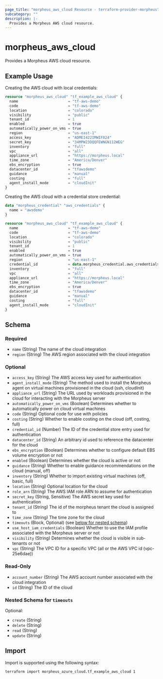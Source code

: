 ```yaml
---
page_title: "morpheus_aws_cloud Resource - terraform-provider-morpheus"
subcategory: ""
description: |-
  Provides a Morpheus AWS cloud resource.
---
```


# morpheus_aws_cloud

Provides a Morpheus AWS cloud resource.

## Example Usage

Creating the AWS cloud with local credentials:

```terraform
resource "morpheus_aws_cloud" "tf_example_aws_cloud" {
  name                       = "tf-aws-demo"
  code                       = "tf-aws-demo"
  location                   = "colorado"
  visibility                 = "public"
  tenant_id                  = 1
  enabled                    = true
  automatically_power_on_vms = true
  region                     = "us-east-1"
  access_key                 = "ADMEI422IMWIF824"
  secret_key                 = "34MPW23DQQFEWNGN112WEG"
  inventory                  = "full"
  vpc                        = "all"
  appliance_url              = "https://morpheus.local"
  time_zone                  = "America/Denver"
  ebs_encryption             = true
  datacenter_id              = "tfawsdemo"
  guidance                   = "manual"
  costing                    = "full"
  agent_install_mode         = "cloudInit"
}
```

Creating the AWS cloud with a credential store credential:

```terraform
data "morpheus_credential" "aws_credentials" {
  name = "awsdemo"
}

resource "morpheus_aws_cloud" "tf_example_aws_cloud" {
  name                       = "tf-aws-demo"
  code                       = "tf-aws-demo"
  location                   = "colorado"
  visibility                 = "public"
  tenant_id                  = 1
  enabled                    = true
  automatically_power_on_vms = true
  region                     = "us-east-1"
  credential_id              = data.morpheus_credential.aws_credentials.id
  inventory                  = "full"
  vpc                        = "all"
  appliance_url              = "https://morpheus.local"
  time_zone                  = "America/Denver"
  ebs_encryption             = true
  datacenter_id              = "tfawsdemo"
  guidance                   = "manual"
  costing                    = "full"
  agent_install_mode         = "cloudInit"
}
```

<!-- schema generated by tfplugindocs -->
## Schema

### Required

- `name` (String) The name of the cloud integration
- `region` (String) The AWS region associated with the cloud integration

### Optional

- `access_key` (String) The AWS access key used for authentication
- `agent_install_mode` (String) The method used to install the Morpheus agent on virtual machines provisioned in the cloud (ssh, cloudInit)
- `appliance_url` (String) The URL used by workloads provisioned in the cloud for interacting with the Morpheus server
- `automatically_power_on_vms` (Boolean) Determines whether to automatically power on cloud virtual machines
- `code` (String) Optional code for use with policies
- `costing` (String) Whether to enable costing on the cloud (off, costing, full)
- `credential_id` (Number) The ID of the credential store entry used for authentication
- `datacenter_id` (String) An arbitrary id used to reference the datacenter for the cloud
- `ebs_encryption` (Boolean) Determines whether to configure default EBS volume encryption or not
- `enabled` (Boolean) Determines whether the cloud is active or not
- `guidance` (String) Whether to enable guidance recommendations on the cloud (manual, off)
- `inventory` (String) Whether to import existing virtual machines (off, basic, full)
- `location` (String) Optional location for the cloud
- `role_arn` (String) The AWS IAM role ARN to assume for authentication
- `secret_key` (String, Sensitive) The AWS secret key used for authentication
- `tenant_id` (String) The id of the morpheus tenant the cloud is assigned to
- `time_zone` (String) The time zone for the cloud
- `timeouts` (Block, Optional) (see [below for nested schema](#nestedblock--timeouts))
- `use_host_iam_credentials` (Boolean) Whether to use the IAM profile associated with the Morpheus server or not
- `visibility` (String) Determines whether the cloud is visible in sub-tenants or not
- `vpc` (String) The VPC ID for a specific VPC (all or the AWS VPC id (vpc-25e6dae))

### Read-Only

- `account_number` (String) The AWS account number associated with the cloud integration
- `id` (String) The ID of the cloud

<a id="nestedblock--timeouts"></a>
### Nested Schema for `timeouts`

Optional:

- `create` (String)
- `delete` (String)
- `read` (String)
- `update` (String)

## Import

Import is supported using the following syntax:

```shell
terraform import morpheus_azure_cloud.tf_example_aws_cloud 1
```

